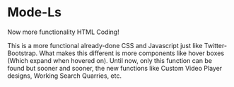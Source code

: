 # Mode-Ls
Now more functionality HTML Coding!

This is a more functional already-done CSS and Javascript just like Twitter-Bootstrap. What makes this different is more components like hover boxes (Which expand when hovered on). Until now, only this function can be found but sooner and sooner, the new functions like Custom Video Player designs, Working Search Quarries, etc.
